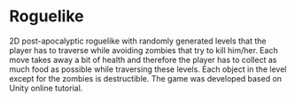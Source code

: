 # Roguelike
2D post-apocalyptic roguelike with randomly generated levels that the player has to traverse while avoiding zombies that try to kill him/her. Each move takes away a bit of health and therefore the player has to collect as much food as possible while traversing these levels. Each object in the level except for the zombies is destructible. The game was developed based on Unity online tutorial.
